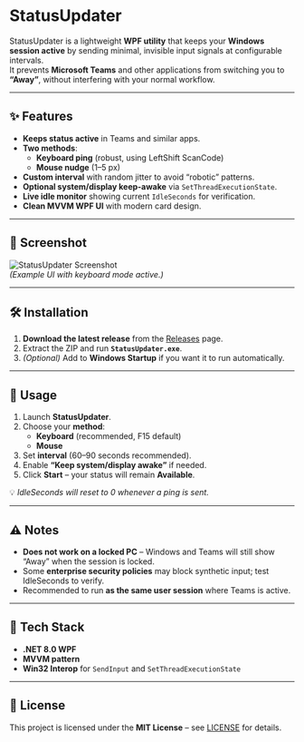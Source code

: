 # StatusUpdater

StatusUpdater is a lightweight **WPF utility** that keeps your **Windows session active** by sending minimal, invisible input signals at configurable intervals.  
It prevents **Microsoft Teams** and other applications from switching you to **“Away”**, without interfering with your normal workflow.

---

## ✨ Features

- **Keeps status active** in Teams and similar apps.
- **Two methods**:
  - **Keyboard ping** (robust, using LeftShift ScanCode)
  - **Mouse nudge** (1–5 px)
- **Custom interval** with random jitter to avoid “robotic” patterns.
- **Optional system/display keep-awake** via `SetThreadExecutionState`.
- **Live idle monitor** showing current `IdleSeconds` for verification.
- **Clean MVVM WPF UI** with modern card design.

---

## 📸 Screenshot

![StatusUpdater Screenshot](docs/screenshot.png)  
*(Example UI with keyboard mode active.)*

---

## 🛠️ Installation

1. **Download the latest release** from the [Releases](../../releases) page.
2. Extract the ZIP and run **`StatusUpdater.exe`**.
3. *(Optional)* Add to **Windows Startup** if you want it to run automatically.

---

## 🚀 Usage

1. Launch **StatusUpdater**.
2. Choose your **method**:
   - **Keyboard** (recommended, F15 default)
   - **Mouse**
3. Set **interval** (60–90 seconds recommended).
4. Enable **“Keep system/display awake”** if needed.
5. Click **Start** – your status will remain **Available**.

💡 *IdleSeconds will reset to 0 whenever a ping is sent.*

---

## ⚠️ Notes

- **Does not work on a locked PC** – Windows and Teams will still show “Away” when the session is locked.
- Some **enterprise security policies** may block synthetic input; test IdleSeconds to verify.
- Recommended to run **as the same user session** where Teams is active.

---

## 🧩 Tech Stack

- **.NET 8.0 WPF**
- **MVVM pattern**
- **Win32 Interop** for `SendInput` and `SetThreadExecutionState`

---

## 📄 License

This project is licensed under the **MIT License** – see [LICENSE](LICENSE) for details.
